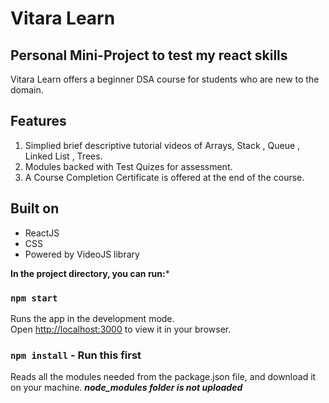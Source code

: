# Vitara Learn 

## Personal Mini-Project to test my react skills

Vitara Learn offers a beginner DSA course for students who are new to the domain. 

## Features 

1. Simplied brief descriptive tutorial videos of Arrays, Stack , Queue , Linked List , Trees. 
2. Modules backed with Test Quizes for assessment.
3. A Course Completion Certificate is offered at the end of the course.

## Built on 


* ReactJS
* CSS
* Powered by VideoJS library 


**In the project directory, you can run:***

### `npm start`

Runs the app in the development mode.\
Open [http://localhost:3000](http://localhost:3000) to view it in your browser.


### `npm install` - Run this first 
Reads all the modules needed from the package.json file, and download it on your machine.
***node_modules folder is not uploaded***

